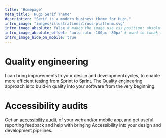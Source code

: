 ```yaml
---
title: 'Homepage'
meta_title: 'Hugo Serif Theme'
description: "Serif is a modern business theme for Hugo."
intro_image: "images/illustrations/cross-platform.svg"
intro_image_absolute: false # makes the image use css position: absolute; so it looks "offset". It's a visual effect that might not always look good depending on the image you use.
intro_image_absolute_offset: "auto auto -100px -80px" # used to tweak the positioning of the absolute image if enabled above
intro_image_hide_on_mobile: true
---
```


# Quality engineering

I can bring improvements to your design and development cycles, to enable more efficient testing from Sprint to Sprint. The [Quality engineering](http://localhost:1313/quality-engineering/) approach is to build-in quality into your software from the very beginning.

# Accessibility audits

Get an [accessibility audit](http://localhost:1313/accessibility-audit/), of your web and/or mobile app, and get useful reporting feedback and help with bringing Accessibility into your design and development pipelines. 
